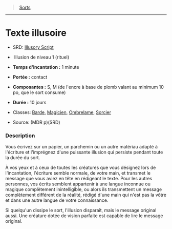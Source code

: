 ﻿---
!SpellItem
Family: SpellHD
Name: Texte illusoire
Type: Illusion
Level: 1
CastingTime: 1 minute
Range: contact
Components: S, M (de l'encre à base de plomb valant au minimum 10 po, que le sort consume)
Duration: 10 jours
Classes: '[Barde](hd_bard.md), [Magicien](hd_wizard.md), [Ombrelame](hd_rogue_ombrelame.md), [Sorcier](hd_warlock.md)'
Source: (MDR p)(SRD)
AltName: '[Illusory Script](srd_spells_illusory_script.md)'
Ritual: rituel
Id: spells_hd.md#texte-illusoire
ParentLink: spells_hd.md#sorts
ParentName: Sorts
NameLevel: 1
Attributes:
  Name: Texte illusoire
  Markdown: >+
    # <!--Name-->Texte illusoire<!--/Name-->


    - SRD: <!--AltName-->[Illusory Script](srd_spells_illusory_script.md)<!--/AltName-->


    -  <!--Type-->Illusion<!--/Type--> de niveau <!--Level-->1<!--/Level--> (<!--Ritual-->rituel<!--/Ritual-->)


    - **Temps d'incantation :** <!--CastingTime-->1 minute<!--/CastingTime-->


    - **Portée :** <!--Range-->contact<!--/Range-->


    - **Composantes :** <!--Components-->S, M (de l'encre à base de plomb valant au minimum 10 po, que le sort consume)<!--/Components-->


    - **Durée :** <!--Duration-->10 jours<!--/Duration-->


    - Classes: <!--Classes-->[Barde](hd_bard.md), [Magicien](hd_wizard.md), [Ombrelame](hd_rogue_ombrelame.md), [Sorcier](hd_warlock.md)<!--/Classes-->


    - Source: <!--Source-->(MDR p)(SRD)<!--/Source-->


    ### Description


    Vous écrivez sur un papier, un parchemin ou un autre matériau adapté à l'écriture et l'imprégnez d'une puissante illusion qui persiste pendant toute la durée du sort.


    À vos yeux et à ceux de toutes les créatures que vous désignez lors de l'incantation, l'écriture semble normale, de votre main, et transmet le message que vous aviez en tête en rédigeant le texte. Pour les autres personnes, vos écrits semblent appartenir à une langue inconnue ou magique complètement inintelligible, ou alors ils transmettent un message complètement différent de la réalité, rédigé d'une main qui n'est pas la vôtre et dans une autre langue de votre connaissance.


    Si quelqu'un dissipe le sort, l'illusion disparaît, mais le message original aussi. Une créature dotée de vision parfaite est capable de lire le message original.

  AltName: '[Illusory Script](srd_spells_illusory_script.md)'
  Type: Illusion
  Level: 1
  Ritual: rituel
  CastingTime: 1 minute
  Range: contact
  Components: S, M (de l'encre à base de plomb valant au minimum 10 po, que le sort consume)
  Duration: 10 jours
  Classes: '[Barde](hd_bard.md), [Magicien](hd_wizard.md), [Ombrelame](hd_rogue_ombrelame.md), [Sorcier](hd_warlock.md)'
  Source: (MDR p)(SRD)
AttributesDictionary: >+
  Name: Texte illusoire

  Markdown: >+

    # <!--Name-->Texte illusoire<!--/Name-->





    - SRD: <!--AltName-->[Illusory Script](srd_spells_illusory_script.md)<!--/AltName-->





    -  <!--Type-->Illusion<!--/Type--> de niveau <!--Level-->1<!--/Level--> (<!--Ritual-->rituel<!--/Ritual-->)





    - **Temps d'incantation :** <!--CastingTime-->1 minute<!--/CastingTime-->





    - **Portée :** <!--Range-->contact<!--/Range-->





    - **Composantes :** <!--Components-->S, M (de l'encre à base de plomb valant au minimum 10 po, que le sort consume)<!--/Components-->





    - **Durée :** <!--Duration-->10 jours<!--/Duration-->





    - Classes: <!--Classes-->[Barde](hd_bard.md), [Magicien](hd_wizard.md), [Ombrelame](hd_rogue_ombrelame.md), [Sorcier](hd_warlock.md)<!--/Classes-->





    - Source: <!--Source-->(MDR p)(SRD)<!--/Source-->





    ### Description





    Vous écrivez sur un papier, un parchemin ou un autre matériau adapté à l'écriture et l'imprégnez d'une puissante illusion qui persiste pendant toute la durée du sort.





    À vos yeux et à ceux de toutes les créatures que vous désignez lors de l'incantation, l'écriture semble normale, de votre main, et transmet le message que vous aviez en tête en rédigeant le texte. Pour les autres personnes, vos écrits semblent appartenir à une langue inconnue ou magique complètement inintelligible, ou alors ils transmettent un message complètement différent de la réalité, rédigé d'une main qui n'est pas la vôtre et dans une autre langue de votre connaissance.





    Si quelqu'un dissipe le sort, l'illusion disparaît, mais le message original aussi. Une créature dotée de vision parfaite est capable de lire le message original.



  AltName: '[Illusory Script](srd_spells_illusory_script.md)'

  Type: Illusion

  Level: 1

  Ritual: rituel

  CastingTime: 1 minute

  Range: contact

  Components: S, M (de l'encre à base de plomb valant au minimum 10 po, que le sort consume)

  Duration: 10 jours

  Classes: '[Barde](hd_bard.md), [Magicien](hd_wizard.md), [Ombrelame](hd_rogue_ombrelame.md), [Sorcier](hd_warlock.md)'

  Source: (MDR p)(SRD)

---
> [Sorts](hd_spells.md)

---

# Texte illusoire

- SRD: [Illusory Script](srd_spells_illusory_script.md)

-  Illusion de niveau 1 (rituel)

- **Temps d'incantation :** 1 minute

- **Portée :** contact

- **Composantes :** S, M (de l'encre à base de plomb valant au minimum 10 po, que le sort consume)

- **Durée :** 10 jours

- Classes: [Barde](hd_bard.md), [Magicien](hd_wizard.md), [Ombrelame](hd_rogue_ombrelame.md), [Sorcier](hd_warlock.md)

- Source: (MDR p)(SRD)

### Description

Vous écrivez sur un papier, un parchemin ou un autre matériau adapté à l'écriture et l'imprégnez d'une puissante illusion qui persiste pendant toute la durée du sort.

À vos yeux et à ceux de toutes les créatures que vous désignez lors de l'incantation, l'écriture semble normale, de votre main, et transmet le message que vous aviez en tête en rédigeant le texte. Pour les autres personnes, vos écrits semblent appartenir à une langue inconnue ou magique complètement inintelligible, ou alors ils transmettent un message complètement différent de la réalité, rédigé d'une main qui n'est pas la vôtre et dans une autre langue de votre connaissance.

Si quelqu'un dissipe le sort, l'illusion disparaît, mais le message original aussi. Une créature dotée de vision parfaite est capable de lire le message original.

